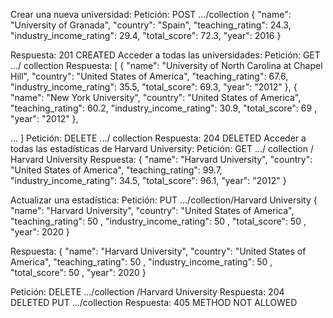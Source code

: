 Crear una nueva universidad:
Petición:
POST .../collection
{
"name": "University of Granada",
"country": "Spain",
"teaching_rating": 24.3,
"industry_income_rating": 29.4,
"total_score": 72.3,
"year": 2016
}

Respuesta:
201 CREATED
Acceder a todas las universidades:
Petición:
GET .../ collection
Respuesta:
[
{
"name": "University of North Carolina at Chapel Hill",
"country": "United States of America",
"teaching_rating": 67.6,
"industry_income_rating": 35.5,
"total_score": 69.3,
"year": "2012"
},
{
"name": "New York University",
"country": "United States of America",
"teaching_rating": 60.2,
"industry_income_rating": 30.9,
"total_score": 69 ,
"year": "2012"
},

... ]
Petición:
DELETE .../ collection
Respuesta:
204 DELETED
Acceder a todas las estadísticas de Harvard University:
Petición:
GET .../ collection / Harvard University
Respuesta:
{
"name": "Harvard University",
"country": "United States of America",
"teaching_rating": 99.7,
"industry_income_rating": 34.5,
"total_score": 96.1,
"year": "2012"
}

Actualizar una estadística:
Petición:
PUT .../collection/Harvard University
{
"name": "Harvard University",
"country": "United States of America",
"teaching_rating": 50 ,
"industry_income_rating": 50 ,
"total_score": 50 ,
"year": 2020
}

Respuesta:
{
"name": "Harvard University",
"country": "United States of America",
"teaching_rating": 50 ,
"industry_income_rating": 50 ,
"total_score": 50 ,
"year": 2020
}

Petición:
DELETE .../collection /Harvard University
Respuesta:
204 DELETED
PUT .../collection
Respuesta:
405 METHOD NOT ALLOWED